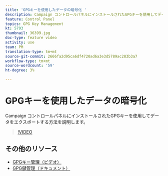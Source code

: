 ```yaml
---
title: 'GPGキーを使用したデータの暗号化 '
description: Campaign コントロールパネルにインストールされたGPGキーを使用してデータをエクスポートする方法を説明します。
feature: Control Panel
topics: GPG Key Management
kt: 5793
thumbnail: 36399.jpg
doc-type: feature video
activity: use
team: PM
translation-type: tm+mt
source-git-commit: 2666fa2d95ca6df4720ad6a3e3d5789ac283b3a7
workflow-type: tm+mt
source-wordcount: '59'
ht-degree: 3%

---
```



# GPGキーを使用したデータの暗号化

Campaign コントロールパネルにインストールされたGPGキーを使用してデータをエクスポートする方法を説明します。

>[!VIDEO](https://video.tv.adobe.com/v/36399?quality=12)

## その他のリソース

* [GPGキー管理（ビデオ）](./gpg-key-management-overview.md)
* [GPG鍵管理（ドキュメント）](https://docs.adobe.com/content/help/en/control-panel/using/instances-settings/gpg-keys-management.html)
